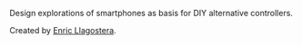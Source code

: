 
Design explorations of smartphones as basis for DIY alternative controllers.

Created by [Enric Llagostera](http;?/enric.llagostera.com.br).
